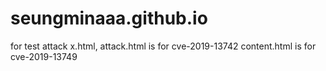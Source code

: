 # seungminaaa.github.io
for test attack
x.html, attack.html is for cve-2019-13742
content.html is for cve-2019-13749
